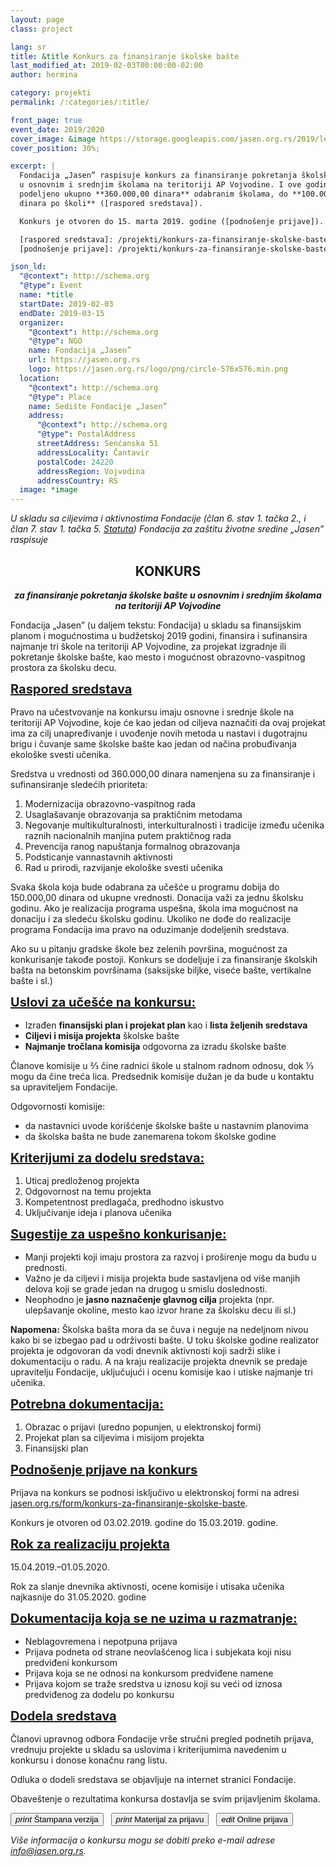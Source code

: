 ```yaml
---
layout: page
class: project

lang: sr
title: &title Konkurs za finansiranje školske bašte
last_modified_at: 2019-02-03T00:00:00-02:00
author: hermina

category: projekti
permalink: /:categories/:title/

front_page: true
event_date: 2019/2020
cover_image: &image https://storage.googleapis.com/jasen.org.rs/2019/lewis-clarke-vegetable-garden-1936x1286.jpg
cover_position: 30%;

excerpt: |
  Fondacija „Jasen” raspisuje konkurs za finansiranje pokretanja školske bašte
  u osnovnim i srednjim školama na teritoriji AP Vojvodine. I ove godine biće
  podeljeno ukupno **360.000,00 dinara** odabranim školama, do **100.000,00
  dinara po školi** ([raspored sredstava]).

  Konkurs je otvoren do 15. marta 2019. godine ([podnošenje prijave]).

  [raspored sredstava]: /projekti/konkurs-za-finansiranje-skolske-baste/#raspored-sredstava
  [podnošenje prijave]: /projekti/konkurs-za-finansiranje-skolske-baste/#podnošenje-prijave-na-konkurs

json_ld:
  "@context": http://schema.org
  "@type": Event
  name: *title
  startDate: 2019-02-03
  endDate: 2019-03-15
  organizer:
    "@context": http://schema.org
    "@type": NGO
    name: Fondacija „Jasen”
    url: https://jasen.org.rs
    logo: https://jasen.org.rs/logo/png/circle-576x576.min.png
  location:
    "@context": http://schema.org
    "@type": Place
    name: Sedište Fondacije „Jasen”
    address:
      "@context": http://schema.org
      "@type": PostalAddress
      streetAddress: Senćanska 51
      addressLocality: Čantavir
      postalCode: 24220
      addressRegion: Vojvodina
      addressCountry: RS
  image: *image
---
```

<style scoped>
#konkurs,
#konkurs + p {
  text-align: center;
}
h3 {
  font-size: 20px;
  font-family: inherit;
  text-decoration: underline;
  margin: 0 0 16px;
}
.buttons a {
  line-height: 48px;
  margin-right: 8px;
}
</style>

*U skladu sa ciljevima i aktivnostima Fondacije (član 6. stav 1. tačka 2., i
član 7. stav 1. tačka 5. [Statuta]) Fondacija za zaštitu životne sredine
„Jasen” raspisuje*

## KONKURS

_**za finansiranje pokretanja školske bašte u osnovnim i srednjim školama na
teritoriji AP Vojvodine**_

Fondacija „Jasen” (u daljem tekstu: Fondacija) u skladu sa finansijskim planom
i mogućnostima u budžetskoj 2019 godini, finansira i sufinansira najmanje tri
škole na teritoriji AP Vojvodine, za projekat izgradnje ili pokretanje školske
bašte, kao mesto i mogućnost obrazovno-vaspitnog prostora za školsku decu.

### Raspored sredstava

Pravo na učestvovanje na konkursu imaju osnovne i srednje škole na teritoriji
AP Vojvodine, koje će kao jedan od ciljeva naznačiti da ovaj projekat ima za
cilj unapređivanje i uvođenje novih metoda u nastavi i dugotrajnu brigu i
čuvanje same školske bašte kao jedan od načina probuđivanja ekološke svesti
učenika.

Sredstva u vrednosti od 360.000,00 dinara namenjena su za finansiranje i
sufinansiranje sledećih prioriteta:

1. Modernizacija obrazovno-vaspitnog rada
2. Usaglašavanje obrazovanja sa praktičnim metodama
3. Negovanje multikulturalnosti, interkulturalnosti i tradicije između učenika
   raznih nacionalnih manjina putem praktičnog rada
4. Prevencija ranog napuštanja formalnog obrazovanja
5. Podsticanje vannastavnih aktivnosti
6. Rad u prirodi, razvijanje ekološke svesti učenika

Svaka škola koja bude odabrana za učešće u programu dobija do 150.000,00 dinara
od ukupne vrednosti. Donacija važi za jednu školsku godinu. Ako je realizacija
programa uspešna, škola ima mogućnost na donaciju i za sledeću školsku godinu.
Ukoliko ne dođe do realizacije programa Fondacija ima pravo na oduzimanje
dodeljenih sredstava.

Ako su u pitanju gradske škole bez zelenih površina, mogućnost za konkurisanje
takođe postoji. Konkurs se dodeljuje i za finansiranje školskih bašta na
betonskim površinama (saksijske biljke, viseće bašte, vertikalne bašte i sl.)

### Uslovi za učešće na konkursu:

- Izrađen **finansijski plan i projekat plan** kao i **lista željenih
  sredstava**
- **Ciljevi i misija projekta** školske bašte
- **Najmanje tročlana komisija** odgovorna za izradu školske bašte

Članove komisije u ⅔ čine radnici škole u stalnom radnom odnosu, dok ⅓ mogu da
čine treća lica. Predsednik komisije dužan je da bude u kontaktu sa
upraviteljem Fondacije.

Odgovornosti komisije:

- da nastavnici uvode korišćenje školske bašte u nastavnim planovima
- da školska bašta ne bude zanemarena tokom školske godine

### Kriterijumi za dodelu sredstava:

1. Uticaj predloženog projekta
2. Odgovornost na temu projekta
3. Kompetentnost predlagača, predhodno iskustvo
4. Uključivanje ideja i planova učenika 

### Sugestije za uspešno konkurisanje:

- Manji projekti koji imaju prostora za razvoj i proširenje mogu da budu u
  prednosti.
- Važno je da ciljevi i misija projekta bude sastavljena od više manjih delova
  koji se grade jedan na drugog u smislu doslednosti.
- Neophodno je **jasno naznačenje glavnog cilja** projekta (npr. ulepšavanje
  okoline, mesto kao izvor hrane za školsku decu ili sl.)

**Napomena:** Školska bašta mora da se čuva i neguje na nedeljnom nivou kako bi
se izbegao pad u održivosti bašte. U toku školske godine realizator projekta je
odgovoran da vodi dnevnik aktivnosti koji sadrži slike i dokumentaciju o radu.
A na kraju realizacije projekta dnevnik se predaje upravitelju Fondacije,
uključujući i ocenu komisije kao i utiske najmanje tri učenika.

### Potrebna dokumentacija:

1. Obrazac o prijavi (uredno popunjen, u elektronskoj formi)
2. Projekat plan sa ciljevima i misijom projekta
3. Finansijski plan

### Podnošenje prijave na konkurs

Prijava na konkurs se podnosi isključivo u elektronskoj formi na adresi
[jasen.org.rs/form/konkurs-za-finansiranje-skolske-baste].

Konkurs je otvoren od 03.02.2019. godine do 15.03.2019. godine.

### Rok za realizaciju projekta

15.04.2019.–01.05.2020.

Rok za slanje dnevnika aktivnosti, ocene komisije i utisaka učenika najkasnije
do 31.05.2020. godine

### Dokumentacija koja se ne uzima u razmatranje:

- Neblagovremena i nepotpuna prijava
- Prijava podneta od strane neovlašćenog lica i subjekata koji nisu predviđeni
  konkursom
- Prijava koja se ne odnosi na konkursom predviđene namene
- Prijava kojom se traže sredstva u iznosu koji su veći od iznosa predviđenog
  za dodelu po konkursu

### Dodela sredstava

Članovi upravnog odbora Fondacije vrše stručni pregled podnetih prijava,
vrednuju projekte u skladu sa uslovima i kriterijumima navedenim u konkursu i
donose konačnu rang listu.

Odluka o dodeli sredstava se objavljuje na internet stranici Fondacije.

Obaveštenje o rezultatima konkursa dostavlja se svim prijavljenim školama.

<p class="buttons">
  <a href="/docs/2019/konkurs-za-finansiranje-skolske-baste.pdf"><button class="mdl-button mdl-js-button mdl-button--raised mdl-js-ripple-effect mdl-button--colored">
    <i class="material-icons">print</i>
    Štampana verzija
  </button></a>
  <a href="/docs/2019/konkurs-za-finansiranje-skolske-baste-prijava.pdf"><button class="mdl-button mdl-js-button mdl-button--raised mdl-js-ripple-effect mdl-button--colored">
    <i class="material-icons">print</i>
    Materijal za prijavu
  </button></a>
  <a href="/form/konkurs-za-finansiranje-skolske-baste"><button class="mdl-button mdl-js-button mdl-button--raised mdl-js-ripple-effect mdl-button--colored">
    <i class="material-icons">edit</i>
    Online prijava
  </button></a>
</p>

_Više informacija o konkursu mogu se dobiti preko e-mail adrese [info@jasen.org.rs]._

[Statuta]: /docs/statut.pdf
[info@jasen.org.rs]: mailto:info@jasen.org.rs
[jasen.org.rs/form/konkurs-za-finansiranje-skolske-baste]: /form/konkurs-za-finansiranje-skolske-baste
